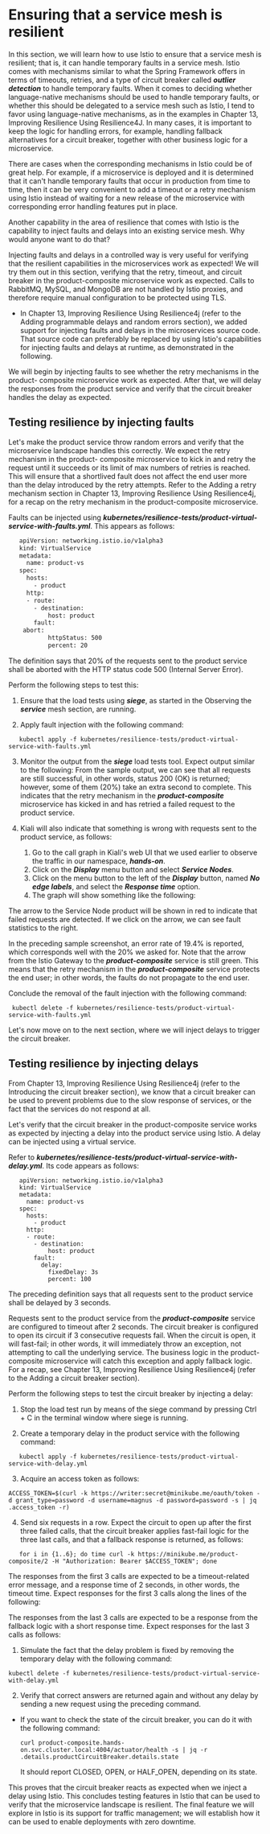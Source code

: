 # Ensuring that a service mesh is resilient

In this section, we will learn how to use Istio to ensure that a service mesh is resilient; that is, it can handle temporary faults in a service mesh. Istio comes with mechanisms similar to what the Spring Framework offers in terms of timeouts, retries, and a type of circuit breaker called ***outlier detection*** to handle temporary faults. When it comes to deciding whether language-native mechanisms should be used to handle temporary faults, or whether this should be delegated to a service mesh such as Istio, I tend to favor using language-native mechanisms, as in the examples in Chapter 13, Improving Resilience Using Resilience4J. In many cases, it is important to keep the logic for handling errors, for example, handling fallback alternatives for a circuit breaker, together with other business logic for a microservice.

There are cases when the corresponding mechanisms in Istio could be of great help. For example, if a microservice is deployed and it is determined that it can't handle temporary faults that occur in production from time to time, then it can be very convenient to add a timeout or a retry mechanism using Istio instead of waiting for a new release of the microservice with corresponding error handling features put in place.

Another capability in the area of resilience that comes with Istio is the capability to inject faults and delays into an existing service mesh. Why would anyone want to do that?

Injecting faults and delays in a controlled way is very useful for verifying that the resilient capabilities in the microservices work as expected! We will try them out in this section, verifying that the retry, timeout, and circuit breaker in the product-composite microservice work as expected.
 Calls to RabbitMQ, MySQL, and MongoDB are not handled by Istio proxies, and therefore require manual configuration to be protected using TLS.
  
- In Chapter 13, Improving Resilience Using Resilience4j (refer to the Adding programmable delays and random errors section), we added support for injecting faults and delays in the microservices source code. That source code can preferably be replaced by using Istio's capabilities for injecting faults and delays at runtime, as demonstrated in the following.

We will begin by injecting faults to see whether the retry mechanisms in the product- composite microservice work as expected. After that, we will delay the responses from the product service and verify that the circuit breaker handles the delay as expected.

## Testing resilience by injecting faults

Let's make the product service throw random errors and verify that the microservice landscape handles this correctly. We expect the retry mechanism in the product- composite microservice to kick in and retry the request until it succeeds or its limit of max numbers of retries is reached. This will ensure that a shortlived fault does not affect the end user more than the delay introduced by the retry attempts. Refer to the Adding a retry mechanism section in Chapter 13, Improving Resilience Using Resilience4j, for a recap on the retry mechanism in the product-composite microservice.

Faults can be injected using ***kubernetes/resilience-tests/product-virtual-service-with-faults.yml***. This appears as follows:
```bash
   apiVersion: networking.istio.io/v1alpha3
   kind: VirtualService
   metadata:
     name: product-vs
   spec:
     hosts:
       - product
     http:
     - route:
       - destination:
           host: product
       fault:
    abort:
           httpStatus: 500
           percent: 20
```
The definition says that 20% of the requests sent to the product service shall be aborted with the HTTP status code 500 (Internal Server Error).

Perform the following steps to test this:
1. Ensure that the load tests using ***siege***, as started in the Observing the ***service*** mesh section, are running.

2. Apply fault injection with the following command:
```
   kubectl apply -f kubernetes/resilience-tests/product-virtual-service-with-faults.yml
```

3. Monitor the output from the ***siege*** load tests tool. Expect output similar to the following:
From the sample output, we can see that all requests are still successful, in other words, status 200 (OK) is returned; however, some of them (20%) take an extra second to complete. This indicates that the retry mechanism in the ***product-composite*** microservice has kicked in and has retried a failed request to the product service.

4. Kiali will also indicate that something is wrong with requests sent to the product service, as follows:
    1. Go to the call graph in Kiali's web UI that we used earlier to observe the traffic in our namespace, ***hands-on***.
    2. Click on the ***Display*** menu button and select ***Service Nodes***.
    3. Click on the menu button to the left of the ***Display*** button, named ***No edge labels***, and select the ***Response time*** option.
    4. The graph will show something like the following:

The arrow to the Service Node product will be shown in red to indicate that failed requests are detected. If we click on the arrow, we can see fault statistics to the right.

In the preceding sample screenshot, an error rate of 19.4% is reported, which corresponds well with the 20% we asked for. Note that the arrow from the Istio Gateway to the ***product-composite*** service is still green. This means that the retry mechanism in the ***product-composite*** service protects the end user; in other words, the faults do not propagate to the end user.

Conclude the removal of the fault injection with the following command:
```
 kubectl delete -f kubernetes/resilience-tests/product-virtual-service-with-faults.yml
``` 

Let's now move on to the next section, where we will inject delays to trigger the circuit breaker.

## Testing resilience by injecting delays

From Chapter 13, Improving Resilience Using Resilience4j (refer to the Introducing the circuit breaker section), we know that a circuit breaker can be used to prevent problems due to the slow response of services, or the fact that the services do not respond at all.

Let's verify that the circuit breaker in the product-composite service works as expected by injecting a delay into the product service using Istio. A delay can be injected using a virtual service.

Refer to ***kubernetes/resilience-tests/product-virtual-service-with-delay.yml***. Its code appears as follows:
```
   apiVersion: networking.istio.io/v1alpha3
   kind: VirtualService
   metadata:
     name: product-vs
   spec:
     hosts:
       - product
     http:
     - route:
       - destination:
           host: product
       fault:
         delay:
           fixedDelay: 3s
           percent: 100
```
The preceding definition says that all requests sent to the product service shall be delayed by 3 seconds.

Requests sent to the product service from the ***product-composite*** service are configured to timeout after 2 seconds. The circuit breaker is configured to open its circuit if 3 consecutive requests fail. When the circuit is open, it will fast-fail; in other words, it will immediately throw an exception, not attempting to call the underlying service. The business logic in the product-composite microservice will catch this exception and apply fallback logic. For a recap, see Chapter 13, Improving Resilience Using Resilience4j (refer to the Adding a circuit breaker section).
 
Perform the following steps to test the circuit breaker by injecting a delay:
1. Stop the load test run by means of the siege command by pressing Ctrl + C in the terminal window where siege is running.

2. Create a temporary delay in the product service with the following command:
```
   kubectl apply -f kubernetes/resilience-tests/product-virtual-service-with-delay.yml
```
3. Acquire an access token as follows:
```
ACCESS_TOKEN=$(curl -k https://writer:secret@minikube.me/oauth/token -d grant_type=password -d username=magnus -d password=password -s | jq .access_token -r)
```

4. Send six requests in a row. Expect the circuit to open up after the first three failed calls, that the circuit breaker applies fast-fail logic for the three last calls, and that a fallback response is returned, as follows:
```
   for i in {1..6}; do time curl -k https://minikube.me/product-composite/2 -H "Authorization: Bearer $ACCESS_TOKEN"; done
```

The responses from the first 3 calls are expected to be a timeout-related error message, and a response time of 2 seconds, in other words, the timeout time. Expect responses for the first 3 calls along the lines of the following:

The responses from the last 3 calls are expected to be a response from the fallback logic with a short response time. Expect responses for the last 3 calls as follows:

1. Simulate the fact that the delay problem is fixed by removing the temporary delay with the following command:
```
kubectl delete -f kubernetes/resilience-tests/product-virtual-service-with-delay.yml
```

2. Verify that correct answers are returned again and without any delay by sending a new request using the preceding command.

  - If you want to check the state of the circuit breaker, you can do it with the following command:
    ```
    curl product-composite.hands- on.svc.cluster.local:4004/actuator/health -s | jq -r .details.productCircuitBreaker.details.state
    ```
    It should report CLOSED, OPEN, or HALF_OPEN, depending on its state.

This proves that the circuit breaker reacts as expected when we inject a delay using Istio. This concludes testing features in Istio that can be used to verify that the microservice landscape is resilient. The final feature we will explore in Istio is its support for traffic management; we will establish how it can be used to enable deployments with zero downtime.
